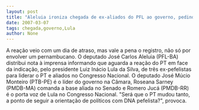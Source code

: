 ```yaml
---
layout: post
title: "Aleluia ironiza chegada de ex-aliados do PFL ao governo, pedindo que o PT reclame coerência de Lula"
date: 2007-03-07
tags: chegada,governo,Lula
author: None
---
```

A reação veio com um dia de atraso, mas vale a pena o registro, não só por envolver um pernambucano.
O deputado José Carlos Aleluia (PFL-BA) distribui nota à imprensa informando que aguarda a reação do PT em face da indicação, pelo presidente Luiz Inácio Lula da Silva, de três ex-pefelistas para liderar o PT e aliados no Congresso Nacional. 
O deputado José Múcio Monteiro (PTB-PE) é o líder do governo na Câmara, Roseana Sarney (PMDB-MA) comanda a base aliada no Senado e Romero Jucá (PMDB-RR) é o porta voz de Lula no Congresso Nacional.
\"Será que o PT mudou tanto, a ponto de seguir a orientação de políticos com DNA pefelista?\", provoca.  